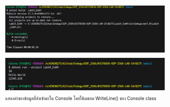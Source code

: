 ![alt text](image-7.png)

![alt text](image-8.png)

แสดงค่าของข้อมูลที่ส่งเข้ามาใน Console โดยใช้เมธอด WriteLine() ของ Console class 